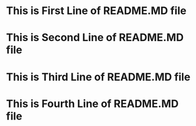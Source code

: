 # This is First Line of README.MD file
# This is Second Line of README.MD file
# This is Third Line of README.MD file
# This is Fourth Line of README.MD file
